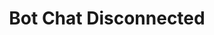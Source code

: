---
title: Bot Chat Disconnected
description: Trigger for when the Chat Client is Disconnected for the Twitch Bot
version: 0.2.3
twitchService: Chat Client
variables: []
---